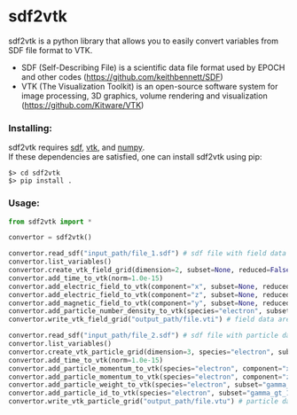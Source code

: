 # sdf2vtk

sdf2vtk is a python library that allows you to easily convert variables from SDF file format to VTK.

- SDF (Self-Describing File) is a scientific data file format used by EPOCH and other codes (https://github.com/keithbennett/SDF)
- VTK (The Visualization Toolkit) is an open-source software system for image processing, 3D graphics, volume rendering and visualization (https://github.com/Kitware/VTK)

### Installing:

sdf2vtk requires [sdf](https://github.com/keithbennett/SDF_utilities), [vtk](https://github.com/Kitware/VTK), and [numpy](https://github.com/numpy/numpy).</br>
If these dependencies are satisfied, one can install sdf2vtk using pip:
```
$> cd sdf2vtk
$> pip install .
```
### Usage:

```python
from sdf2vtk import *

convertor = sdf2vtk()

convertor.read_sdf("input_path/file_1.sdf") # sdf file with field data
convertor.list_variables()
convertor.create_vtk_field_grid(dimension=2, subset=None, reduced=False, norm=1.0e-6)
convertor.add_time_to_vtk(norm=1.0e-15)
convertor.add_electric_field_to_vtk(component="x", subset=None, reduced=False, norm=1.0e+15, single=True)
convertor.add_electric_field_to_vtk(component="z", subset=None, reduced=False, norm=1.0e+15, single=True)
convertor.add_magnetic_field_to_vtk(component="y", subset=None, reduced=False, norm=1.0e+7, single=True)
convertor.add_particle_number_density_to_vtk(species="electron", subset=None, reduced=False, norm=1.0e+27, single=False)
convertor.write_vtk_field_grid("output_path/file.vti") # field data are converted to uniform grids (.vti format)

convertor.read_sdf("input_path/file_2.sdf") # sdf file with particle data
convertor.list_variables()
convertor.create_vtk_particle_grid(dimension=3, species="electron", subset="gamma_gt_10", norm=1.0e-6)
convertor.add_time_to_vtk(norm=1.0e-15)
convertor.add_particle_momentum_to_vtk(species="electron", component="x", subset="gamma_gt_10", norm=1.0e-20, single=True)
convertor.add_particle_momentum_to_vtk(species="electron", component="z", subset="gamma_gt_10", norm=1.0e-20, single=True)
convertor.add_particle_weight_to_vtk(species="electron", subset="gamma_gt_10", single=False):
convertor.add_particle_id_to_vtk(species="electron", subset="gamma_gt_10", single=False):
convertor.write_vtk_particle_grid("output_path/file.vtu") # particle data are converted to unstructured grids (.vtu format)
```
